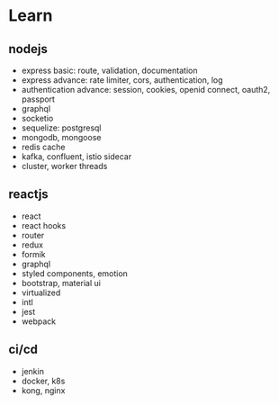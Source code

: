# Learn

## nodejs

- express basic: route, validation, documentation
- express advance: rate limiter, cors, authentication, log
- authentication advance: session, cookies, openid connect, oauth2, passport
- graphql
- socketio
- sequelize: postgresql
- mongodb, mongoose
- redis cache
- kafka, confluent, istio sidecar
- cluster, worker threads

## reactjs

- react
- react hooks
- router
- redux
- formik
- graphql
- styled components, emotion
- bootstrap, material ui
- virtualized
- intl
- jest
- webpack

## ci/cd

- jenkin
- docker, k8s
- kong, nginx
